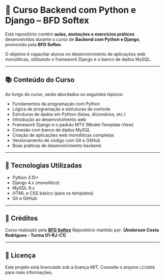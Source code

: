 # 🐍 Curso Backend com Python e Django – BFD Softex

Este repositório contém **aulas, anotações e exercícios práticos** desenvolvidos durante o curso de **Backend com Python e Django**, promovido pela **BFD Softex**.

O objetivo é capacitar alunos no desenvolvimento de aplicações web monolíticas, utilizando o framework Django e o banco de dados MySQL.

---

## 📚 Conteúdo do Curso

Ao longo do curso, serão abordados os seguintes tópicos:

- Fundamentos da programação com Python
- Lógica de programação e estruturas de controle
- Estruturas de dados em Python (listas, dicionários, etc.)
- Introdução ao desenvolvimento web
- Framework Django e o padrão MTV (Model-Template-View)
- Conexão com banco de dados MySQL
- Criação de aplicações web monolíticas completas
- Versionamento de código com Git e GitHub
- Boas práticas de desenvolvimento backend

---

## 🚀 Tecnologias Utilizadas

- Python 3.10+
- Django 4.x (monolítico)
- MySQL 8.x
- HTML e CSS básico (para os templates)
- Git e GitHub

---

## 📌 Créditos

Curso realizado pela **[BFD Softex](https://moodle.softexpe.org.br/)**
Repositório mantido por: **[Anderson Costa Rodrigues - Turma 01-RJ-C1]**

---

## 📖 Licença

Este projeto está licenciado sob a licença MIT.
Consulte o arquivo `LICENSE` para mais informações.

